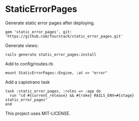 StaticErrorPages
================

Generate static error pages after deploying.

    gem 'static_error_pages', git: 'https://github.com/fourstack/static_error_pages.git'


Generate views:

    rails generate static_error_pages:install

Add to config/routes.rb

    mount StaticErrorPages::Engine, :at => "error"

Add a capistrano task

    task :static_error_pages, :roles => :app do
      run "cd #{current_release} && #{rake} RAILS_ENV=#{stage} static_error_pages"
    end

This project uses MIT-LICENSE.

